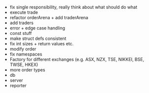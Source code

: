 - fix single responsibility, really think about what should do what
- execute trade
- refactor orderArena + add traderArena
- add traders
- error + edge case handling
- const stuff
- make struct defs consistent
- fix int sizes + return values etc.
- modify order
- fix namespaces
- Factory for different exchanges (e.g. ASX, NZX, TSE, NIKKEI, BSE, TWSE, HKEX)
- more order types
- db
- server
- reporter